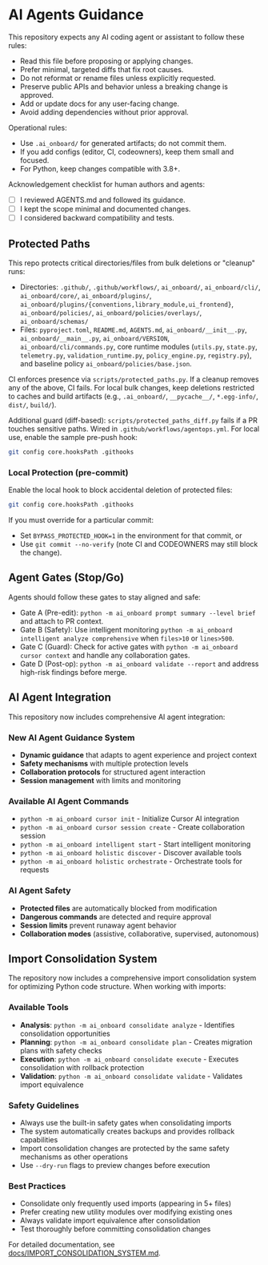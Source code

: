 # AI Agents Guidance

This repository expects any AI coding agent or assistant to follow these rules:

- Read this file before proposing or applying changes.
- Prefer minimal, targeted diffs that fix root causes.
- Do not reformat or rename files unless explicitly requested.
- Preserve public APIs and behavior unless a breaking change is approved.
- Add or update docs for any user-facing change.
- Avoid adding dependencies without prior approval.

Operational rules:

- Use `.ai_onboard/` for generated artifacts; do not commit them.
- If you add configs (editor, CI, codeowners), keep them small and focused.
- For Python, keep changes compatible with 3.8+.

Acknowledgement checklist for human authors and agents:

- [ ] I reviewed AGENTS.md and followed its guidance.
- [ ] I kept the scope minimal and documented changes.
- [ ] I considered backward compatibility and tests.

## Protected Paths

This repo protects critical directories/files from bulk deletions or "cleanup" runs:

- Directories: `.github/`, `.github/workflows/`, `ai_onboard/`, `ai_onboard/cli/`, `ai_onboard/core/`, `ai_onboard/plugins/`, `ai_onboard/plugins/{conventions,library_module,ui_frontend}`, `ai_onboard/policies/`, `ai_onboard/policies/overlays/`, `ai_onboard/schemas/`
- Files: `pyproject.toml`, `README.md`, `AGENTS.md`, `ai_onboard/__init__.py`, `ai_onboard/__main__.py`, `ai_onboard/VERSION`, `ai_onboard/cli/commands.py`, core runtime modules (`utils.py`, `state.py`, `telemetry.py`, `validation_runtime.py`, `policy_engine.py`, `registry.py`), and baseline policy `ai_onboard/policies/base.json`.

CI enforces presence via `scripts/protected_paths.py`. If a cleanup removes any of
the above, CI fails. For local bulk changes, keep deletions restricted to caches
and build artifacts (e.g., `.ai_onboard/`, `__pycache__/`, `*.egg-info/`, `dist/`, `build/`).

Additional guard (diff-based): `scripts/protected_paths_diff.py` fails if a PR touches sensitive paths. Wired in `.github/workflows/agentops.yml`. For local use, enable the sample pre-push hook:

```bash
git config core.hooksPath .githooks
```

### Local Protection (pre-commit)

Enable the local hook to block accidental deletion of protected files:

```bash
git config core.hooksPath .githooks
```

If you must override for a particular commit:

- Set `BYPASS_PROTECTED_HOOK=1` in the environment for that commit, or
- Use `git commit --no-verify` (note CI and CODEOWNERS may still block the change).

## Agent Gates (Stop/Go)

Agents should follow these gates to stay aligned and safe:

- Gate A (Pre-edit): `python -m ai_onboard prompt summary --level brief` and attach to PR context.
- Gate B (Safety): Use intelligent monitoring `python -m ai_onboard intelligent analyze comprehensive` when `files>10` or `lines>500`.
- Gate C (Guard): Check for active gates with `python -m ai_onboard cursor context` and handle any collaboration gates.
- Gate D (Post-op): `python -m ai_onboard validate --report` and address high-risk findings before merge.

## AI Agent Integration

This repository now includes comprehensive AI agent integration:

### New AI Agent Guidance System
- **Dynamic guidance** that adapts to agent experience and project context
- **Safety mechanisms** with multiple protection levels
- **Collaboration protocols** for structured agent interaction
- **Session management** with limits and monitoring

### Available AI Agent Commands
- `python -m ai_onboard cursor init` - Initialize Cursor AI integration
- `python -m ai_onboard cursor session create` - Create collaboration session
- `python -m ai_onboard intelligent start` - Start intelligent monitoring
- `python -m ai_onboard holistic discover` - Discover available tools
- `python -m ai_onboard holistic orchestrate` - Orchestrate tools for requests

### AI Agent Safety
- **Protected files** are automatically blocked from modification
- **Dangerous commands** are detected and require approval
- **Session limits** prevent runaway agent behavior
- **Collaboration modes** (assistive, collaborative, supervised, autonomous)

## Import Consolidation System

The repository now includes a comprehensive import consolidation system for optimizing Python code structure. When working with imports:

### Available Tools

- **Analysis**: `python -m ai_onboard consolidate analyze` - Identifies consolidation opportunities
- **Planning**: `python -m ai_onboard consolidate plan` - Creates migration plans with safety checks
- **Execution**: `python -m ai_onboard consolidate execute` - Executes consolidation with rollback protection
- **Validation**: `python -m ai_onboard consolidate validate` - Validates import equivalence

### Safety Guidelines

- Always use the built-in safety gates when consolidating imports
- The system automatically creates backups and provides rollback capabilities
- Import consolidation changes are protected by the same safety mechanisms as other operations
- Use `--dry-run` flags to preview changes before execution

### Best Practices

- Consolidate only frequently used imports (appearing in 5+ files)
- Prefer creating new utility modules over modifying existing ones
- Always validate import equivalence after consolidation
- Test thoroughly before committing consolidation changes

For detailed documentation, see [docs/IMPORT_CONSOLIDATION_SYSTEM.md](docs/IMPORT_CONSOLIDATION_SYSTEM.md).
